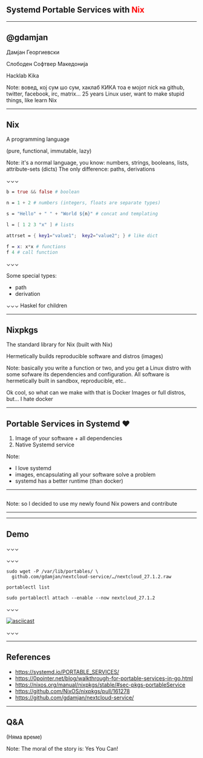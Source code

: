 ## Systemd Portable Services with <b style="color:red">Nix</b>

---
## @gdamjan

Дамјан Георгиевски

Слободен Софтвер Македонија

Hacklab Kika

Note:
вовед, кој сум шо сум, хаклаб КИКА
тоа е мојот nick на github, twitter, facebook, irc, matrix…
25 years Linux user, want to make stupid things, like learn Nix

---
## Nix

A programming language

(pure, functional, immutable, lazy)

Note:
it's a normal language, you know: numbers, strings, booleans, lists, attribute-sets (dicts)
The only difference: paths, derivations

⌄⌄⌄

```nix
b = true && false # boolean

n = 1 + 2 # numbers (integers, floats are separate types)

s = "Hello" + " " + "World ${n}" # concat and templating

l = [ 1 2 3 "x" ] # lists

attrset = { key1="value1";  key2="value2"; } # like dict

f = x: x*x # functions
f 4 # call function
```
⌄⌄⌄

Some special types:
- path
- derivation

⌄⌄⌄
Haskel for children

---
## Nixpkgs

The standard library for Nix (built with Nix)

Hermetically builds reproducible software and distros (images)

Note:
basically you write a function or two, and you get a Linux distro with some sofware its dependencies and configuration. All software is hermetically built in sandbox, reproducible, etc..

Ok cool, so what can we make with that is Docker Images or full distros, but… I hate docker

---
## Portable Services in Systemd ❤️

1) Image of your software + all dependencies
2) Native Systemd service

Note:
- I love systemd
- images, encapsulating all your software solve a problem
- systemd has a better runtime (than docker)

---
<img data-src="nixpkgs-pr.png">

Note:
so I decided to use my newly found Nix powers and contribute

---
<!-- .slide: data-background-iframe="https://nixos.org/manual/nixpkgs/stable/#sec-pkgs-portableService" data-preload -->

---
## Demo

⌄⌄⌄
<img data-src="demo-project-nextcloud-release.png">

⌄⌄⌄

```
sudo wget -P /var/lib/portables/ \
  github.com/gdamjan/nextcloud-service/…/nextcloud_27.1.2.raw

portablectl list

sudo portablectl attach --enable --now nextcloud_27.1.2
```

⌄⌄⌄

[![asciicast](https://asciinema.org/a/ZnyefcSbwbz1dbEo9scCD9XdG.png)](https://asciinema.org/a/ZnyefcSbwbz1dbEo9scCD9XdG?autoplay=1)

⌄⌄⌄
<img data-src="nextcloud-installed.png">

---
## References

* https://systemd.io/PORTABLE_SERVICES/
* https://0pointer.net/blog/walkthrough-for-portable-services-in-go.html
* https://nixos.org/manual/nixpkgs/stable/#sec-pkgs-portableService
* https://github.com/NixOS/nixpkgs/pull/161278
* https://github.com/gdamjan/nextcloud-service/

---
## Q&A

(Няма време)

Note:
The moral of the story is: Yes You Can!

